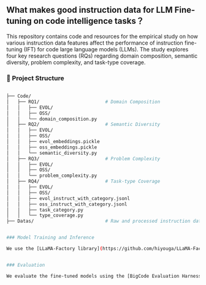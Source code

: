 ## What makes good instruction data for  LLM Fine-tuning on code intelligence tasks？

This repository contains code and resources for the empirical study on how various instruction data features affect the performance of instruction fine-tuning (IFT) for code large language models (LLMs). The study explores four key research questions (RQs) regarding domain composition, semantic diversity, problem complexity, and task-type coverage.

### 📁 Project Structure

```bash

├── Code/
│   ├── RQ1/                        # Domain Composition
│   │   ├── EVOL/
│   │   ├── OSS/
│   │   └── domain_composition.py
│   ├── RQ2/                        # Semantic Diversity
│   │   ├── EVOL/
│   │   ├── OSS/
│   │   ├── evol_embeddings.pickle
│   │   ├── oss_embeddings.pickle
│   │   └── semantic_diversity.py
│   ├── RQ3/                        # Problem Complexity
│   │   ├── EVOL/
│   │   ├── OSS/
│   │   └── problem_complexity.py
│   ├── RQ4/                        # Task-type Coverage
│   │   ├── EVOL/
│   │   ├── OSS/
│   │   ├── evol_instruct_with_category.jsonl
│   │   ├── oss_instruct_with_category.jsonl
│   │   ├── task_category.py
│   │   └── type_coverage.py
├── Datas/                          # Raw and processed instruction datasets


### Model Training and Inference

We use the [LLaMA-Factory library](https://github.com/hiyouga/LLaMA-Factory) for the training and inference process. 


### Evaluation

We evaluate the fine-tuned models using the [BigCode Evaluation Harness](https://github.com/bigcode-project/bigcode-evaluation-harness), a standard toolkit for benchmarking code LLMs across multiple programming languages and tasks.

